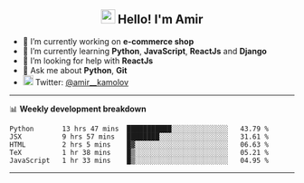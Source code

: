 <h2 align="center"><img src="https://media.giphy.com/media/hvRJCLFzcasrR4ia7z/giphy.gif" width="25px"> Hello! I'm Amir</h2>

- 🔭 I’m currently working on **e-commerce shop**
- 🌱 I’m currently learning **Python**, **JavaScript**, **ReactJs** and **Django**
- 🤔 I’m looking for help with **ReactJs**
- 💬 Ask me about **Python**, **Git**
- <img alt="Amir Kamolov | Twitter" width="18px" src="https://raw.githubusercontent.com/peterthehan/peterthehan/master/assets/twitter.svg" /> Twitter: [@amir__kamolov ](https://twitter.com/amir__kamolov)

---

📊 **Weekly development breakdown**
<!--START_SECTION:waka-->
```text
Python       13 hrs 47 mins  ███████████░░░░░░░░░░░░░░   43.79 % 
JSX          9 hrs 57 mins   ████████░░░░░░░░░░░░░░░░░   31.61 % 
HTML         2 hrs 5 mins    █▓░░░░░░░░░░░░░░░░░░░░░░░   06.63 % 
TeX          1 hr 38 mins    █▒░░░░░░░░░░░░░░░░░░░░░░░   05.21 % 
JavaScript   1 hr 33 mins    █▒░░░░░░░░░░░░░░░░░░░░░░░   04.95 % 
```
<!--END_SECTION:waka-->

---
